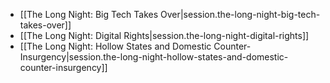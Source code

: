 
- [[The Long Night:  Big Tech Takes Over|session.the-long-night-big-tech-takes-over]]
- [[The Long Night:  Digital Rights|session.the-long-night-digital-rights]]
- [[The Long Night:  Hollow States and Domestic Counter-Insurgency|session.the-long-night-hollow-states-and-domestic-counter-insurgency]]

